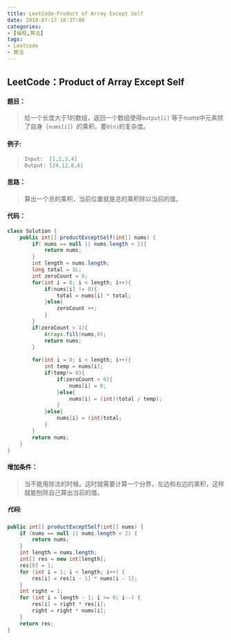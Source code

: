 ```yaml
---
title: LeetCode-Product of Array Except Self
date: 2018-07-17 16:37:08
categories:
- [编程,算法]
tags:
- Leetcode
- 算法
---
```




## LeetCode：Product of Array Except Self

#### 题目：

> 给一个长度大于1的数组，返回一个数组使得`output[i]` 等于nums中元素除了自身（`nums[i]`）的乘积。要`O(n)`的复杂度。

#### 例子:

> ```java
> Input:  [1,2,3,4]
> Output: [24,12,8,6]
> ```

#### 思路：

> 算出一个总的乘积，当前位置就是总的乘积除以当前的值。

#### 代码：

```java
class Solution {
    public int[] productExceptSelf(int[] nums) {
        if( nums == null || nums.length < 2){
            return nums;
        }
        int length = nums.length;
        long total = 1L;
        int zeroCount = 0;
        for(int i = 0; i < length; i++){
            if(nums[i] != 0){
                total = nums[i] * total;
            }else{
                zeroCount ++;
            }
        }
        if(zeroCount > 1){
            Arrays.fill(nums,0);
            return nums;
        }
        
        for(int i = 0; i < length; i++){
            int temp = nums[i];
            if(temp!= 0){
                if(zeroCount > 0){
                    nums[i] = 0;
                }else{
                    nums[i] = (int)(total / temp);
                }
            }else{
                nums[i] = (int)total;
            }
        }
        return nums;
    }
}
```

#### 增加条件：

> 当不能用除法的时候。这时就需要计算一个分界，左边和右边的乘积，这样就能刨除自己算出当前的值。

##### 代码:

```java
public int[] productExceptSelf(int[] nums) {
    if (nums == null || nums.length < 2) {
        return nums;
    }
    int length = nums.length;
    int[] res = new int[length];
    res[0] = 1;
    for (int i = 1; i < length; i++) {
        res[i] = res[i - 1] * nums[i - 1];
    }
    int right = 1;
    for (int i = length - 1; i >= 0; i--) {
        res[i] = right * res[i];
        right = right * nums[i];
    }
    return res;
}
```

